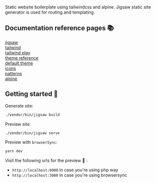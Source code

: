 Static website boilerplate using tailwindcss and alpine.
Jigsaw static site generator is used for routing and templating.

## Documentation reference pages :books:
[jigsaw](https://jigsaw.tighten.co/docs/collections/)  
[tailwind](https://tailwindcss.com/docs)  
[tailwind play](https://play.tailwindcss.com)  
[theme reference](https://tailwindcss.com/docs/theme#configuration-reference)  
[default theme](https://github.com/tailwindlabs/tailwindcss/blob/master/stubs/defaultConfig.stub.js#L7)  
[icons](https://heroicons.com)  
[patterns](https://www.heropatterns.com)  
[alpine](https://laravel-livewire.com/docs/2.x/alpine-js)  

## Getting started :herb:

Generate site:
```bash
./vendor/bin/jigsaw build
```

Preview site:
```bash
./vendor/bin/jigsaw serve
```

Preview with `browserSync`:
```bash
yarn dev
```

Visit the following urls for the preview :shrug: : 
- `http://localhost:8000` in case you're using php way
- `http://localhost:3000` in case you're using browsersync
